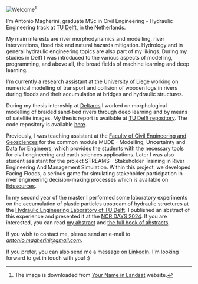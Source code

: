![Welcome](https://github.com/user-attachments/assets/e53a9f0a-3144-4e2d-a3c2-466f0cfa2614)[^1]

I’m Antonio Magherini, graduate MSc in Civil Engineering - Hydraulic Engineering track at [TU Delft](https://www.tudelft.nl/en/), in the Netherlands.

My main interests are river morphodynamics and modelling, river interventions, flood risk and natural hazards mitigation. Hydrology and in general hydraulic engineering topics are also part of my likings.
During my studies in Delft I was introduced to the various aspects of modelling, programming, and above all, the broad fields of machine learning and deep learning. 

I'm currently a research assistant at the [University of Liege](https://www.uliege.be/cms/c_8699436/en/uliege) working on numerical modelling of transport and collision of wooden logs in rivers during floods and their accumulation at bridges and hydraulic structures. 

During my thesis internship at [Deltares](https://www.deltares.nl/) I worked on morphological modelling of braided sand-bed rivers through deep learning and by means of satellite images. My thesis report is available at [TU Delft repository](https://repository.tudelft.nl/record/uuid:38ea0798-dd3d-4be2-b937-b80621957348). The code repository is available [here](https://github.com/antoniomagherini/jamunet-morpho-braided).

Previously, I was teaching assistant at the [Faculty of Civil Engineering and Geosciences](https://www.tudelft.nl/en/ceg) for the common module MUDE - Modelling, Uncertainty and Data for Engineers, which provides the students with the necessary tools for civil engineering and earth sciences applications. Later I was also student assistant for the project STREAMS - Stakeholder Training in River Engineering And Management Simulation. Within this project, we developed Facing Floods, a serious game for simulating stakeholder participation in river engineering decision-making processes which is available on [Edusources](https://edusources.nl/materials/5ba408f1-5384-4569-b7f7-67319363a30e/facing-floods-a-stakeholder-river-management-game).

In my second year of the master I performed some laboratory experiments on the accumulation of plastic particles upstream of hydraulic structures at the [Hydraulic Engineering Laboratory of TU Delft](https://www.tudelft.nl/citg/over-faculteit/afdelingen/hydraulic-engineering/sections/hydraulic-engineering-laboratory). I published an abstract of this experience and presented it at the [NCR DAYS 2024](https://ncr-web.org/). If you are interested, you can read [my abstract](https://research.tudelft.nl/en/publications/accumulation-of-floating-particles-at-hydraulic-structures) and [the full book of abstracts](https://kbase.ncr-web.org/outputs/ncr-days-2024-book-of-abstracts/).

If you wish to contact me, please send an e-mail to *antonio.magherini@gmail.com*.

If you prefer, you can also send me a message on [LinkedIn](https://www.linkedin.com/in/antonio-magherini-4349b2229?utm_source=share&utm_campaign=share_via&utm_content=profile&utm_medium=android_app).
I'm looking forward to get in touch with you! :) 

[^1]: The image is downloaded from [Your Name in Landsat](https://landsat.gsfc.nasa.gov/apps/YourNameInLandsat-main/) website.

<!---
antoniomagherini99/antoniomagherini99 is a ✨ special ✨ repository because its `README.md` (this file) appears on your GitHub profile.
You can click the Preview link to take a look at your changes.
--->
